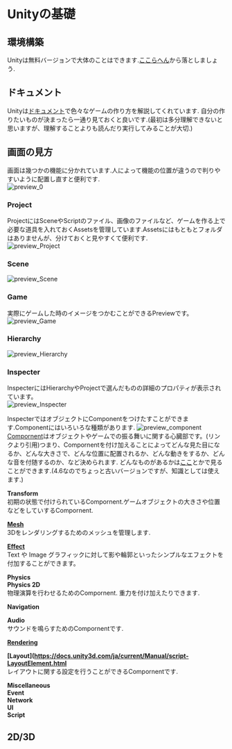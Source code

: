 # Unityの基礎
## 環境構築
Unityは無料バージョンで大体のことはできます.[ここらへん](https://unity3d.com/jp/get-unity/update)から落としましょう.

## ドキュメント
Unityは[ドキュメント](https://docs.unity3d.com/ja/current/Manual/UnityManual.html)で色々なゲームの作り方を解説してくれています. 自分の作りたいものが決まったら一通り見ておくと良いです.(最初は多分理解できないと思いますが、理解することよりも読んだり実行してみることが大切.)

## 画面の見方
画面は幾つかの機能に分かれています.人によって機能の位置が違うので判りやすいように配置し直すと便利です.  
![preview_0](./img/unity_0.png)

### Project
ProjectにはSceneやScriptのファイル、画像のファイルなど、ゲームを作る上で必要な道具を入れておくAssetsを管理しています.Assetsにはもともとフォルダはありませんが、分けておくと見やすくて便利です.  
![preview_Project](./img/unity_1.png)

### Scene
![preview_Scene](./img/unity_2.png)

### Game
実際にゲームした時のイメージをつかむことができるPreviewです。
![preview_Game](./img/unity_3.png)

### Hierarchy
![preview_Hierarchy](./img/unity_4.png)

### Inspecter
InspecterにはHierarchyやProjectで選んだものの詳細のプロパティが表示されています。  
![preview_Inspecter](./img/unity_5.png)  

InspecterではオブジェクトにComponentをつけたすことができます.Componentにはいろいろな種類があります. 
![preview_component](./img/unity_6.png)  
[Compornent](https://docs.unity3d.com/ja/current/Manual/UsingComponents.html)はオブジェクトやゲームでの振る舞いに関する心臓部です。(リンクより引用)つまり、Compornentを付け加えることによってどんな見た目になるか、どんな大きさで、どんな位置に配置されるか、どんな動きをするか、どんな音を付随するのか、など決められます. どんなものがあるかは[ここ](http://dev.classmethod.jp/client-side/unity-client-side/unity4-6-ui-components-property-list/)とかで見ることができます.(4.6なのでちょっと古いバージョンですが、知識としては使えます.)

  **Transform**  
    初期の状態で付けられているCompornent.ゲームオブジェクトの大きさや位置などをしていするCompornent.  

  **[Mesh](https://docs.unity3d.com/ja/current/Manual/comp-MeshGroup.html)**  
    3Dをレンダリングするためのメッシュを管理します.

  **[Effect](https://docs.unity3d.com/jp/current/Manual/comp-UIEffects.html)**  
    Text や Image グラフィックに対して影や輪郭といったシンプルなエフェクトを付加することができます。

  **Physics**  
  **Physics 2D**  
    物理演算を行わせるためのCompornent. 重力を付け加えたりできます.

  **Navigation**  
  
  **Audio**  
    サウンドを鳴らすためのCompornentです.

  **[Rendering](https://docs.unity3d.com/ja/current/Manual/comp-RenderingGroup.html)**  

  **[Layout](https://docs.unity3d.com/ja/current/Manual/script-LayoutElement.html**  
    レイアウトに関する設定を行うことができるCompornentです.

  **Miscellaneous**  
  **Event**  
  **Network**  
  **UI**  
  **Script**

## 2D/3D


